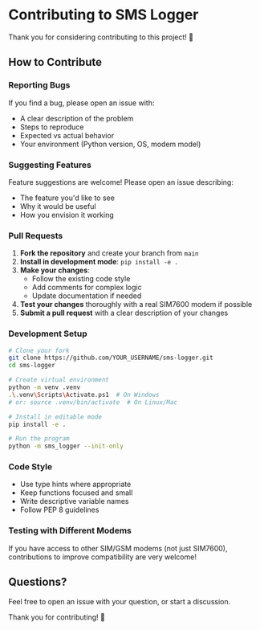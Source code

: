 # Contributing to SMS Logger

Thank you for considering contributing to this project! 🎉

## How to Contribute

### Reporting Bugs

If you find a bug, please open an issue with:
- A clear description of the problem
- Steps to reproduce
- Expected vs actual behavior
- Your environment (Python version, OS, modem model)

### Suggesting Features

Feature suggestions are welcome! Please open an issue describing:
- The feature you'd like to see
- Why it would be useful
- How you envision it working

### Pull Requests

1. **Fork the repository** and create your branch from `main`
2. **Install in development mode**: `pip install -e .`
3. **Make your changes**:
   - Follow the existing code style
   - Add comments for complex logic
   - Update documentation if needed
4. **Test your changes** thoroughly with a real SIM7600 modem if possible
5. **Submit a pull request** with a clear description of your changes

### Development Setup

```bash
# Clone your fork
git clone https://github.com/YOUR_USERNAME/sms-logger.git
cd sms-logger

# Create virtual environment
python -m venv .venv
.\.venv\Scripts\Activate.ps1  # On Windows
# or: source .venv/bin/activate  # On Linux/Mac

# Install in editable mode
pip install -e .

# Run the program
python -m sms_logger --init-only
```

### Code Style

- Use type hints where appropriate
- Keep functions focused and small
- Write descriptive variable names
- Follow PEP 8 guidelines

### Testing with Different Modems

If you have access to other SIM/GSM modems (not just SIM7600), contributions to improve compatibility are very welcome!

## Questions?

Feel free to open an issue with your question, or start a discussion.

Thank you for contributing! 🙏

